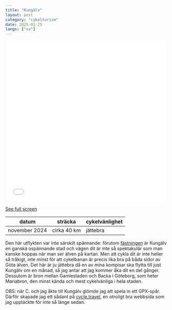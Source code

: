 ```yaml
---
title: "Kungälv"
layout: post
category: "cykelturism"
date: 2025-01-25
langs: ["sv"]
---
```


<iframe width="100%" height="500px" frameborder="0" allowfullscreen allow="geolocation" src="//umap.openstreetmap.fr/en/map/kungalv_1169348?scaleControl=false&miniMap=false&scrollWheelZoom=false&zoomControl=true&editMode=disabled&moreControl=true&searchControl=null&tilelayersControl=null&embedControl=null&datalayersControl=true&onLoadPanel=none&captionBar=false&captionMenus=true"></iframe><p><a href="//umap.openstreetmap.fr/en/map/kungalv_1169348?scaleControl=false&miniMap=false&scrollWheelZoom=true&zoomControl=true&editMode=disabled&moreControl=true&searchControl=null&tilelayersControl=null&embedControl=null&datalayersControl=true&onLoadPanel=none&captionBar=false&captionMenus=true">See full screen</a></p>

| datum | sträcka | cykelvänlighet |
| --- | --- | --- |
| november 2024 | cirka 40 km | jättebra |

Den här utflykten var inte särskilt spännande: förutom [fästningen](https://bohusfastning.com/) är Kungälv en ganska ospännande stad och vägen dit är inte så spektakulär som man kanske hoppas när man ser älven på kartan.
Men att cykla dit är inte heller så tråkigt, inte minst för att cykelbanan är precis lika bra på båda sidor av Göta älven.
Det här är ju jättebra då en av mina kompisar ska flytta till just Kungälv om en månad, så jag antar att jag kommer åka dit en del gånger.
Dessutom är bron mellan Gamlestaden och Backa i Göteborg, som heter Mariabron, den minst kända och mest cykelvänliga i hela staden.

OBS: när C. och jag åkte till Kungälv glömde jag att spela in ett GPX-spår. 
Därför skapade jag ett sådant på [cycle.travel](https://cycle.travel/), en otroligt bra webbsida som jag upptäckte för inte så länge sedan.